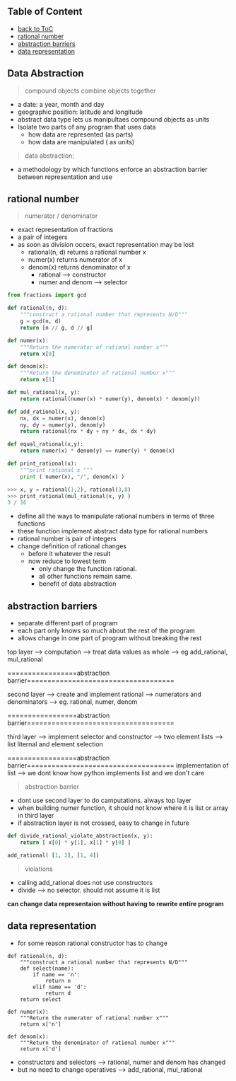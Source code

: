 ## Table of Content
 * [back to ToC](./table_of_content.md)
 * [rational number](rational-number)
 * [abstraction barriers](#abstraction-barriers)
 * [data representation](#data-representation)

## Data Abstraction

> compound objects combine objects together
 * a date: a year, month and day
 * geographic position: latitude and longitude
 * abstract data type lets us manipultaes compound objects as units
 * Isolate two parts of any program that uses data
   * how data are represented (as parts)
   * how data are manipulated ( as units)
> data abstraction: 
 * a methodology by which functions enforce an abstraction barrier between representation and use
 
## rational number
> numerator / denominator
 * exact representation of fractions
 * a pair of integers
 * as soon as division occers, exact representation may be lost
   * rational(n, d) returns a rational number x
   * numer(x) returns numerator of x
   * denom(x) returns denominator of x
     * rational --> constructor
     * numer and denom --> selector

```python
from fractions import gcd

def rational(n, d):
	"""construct a rational number that represents N/D"""
	g = gcd(n, d)
	return [n // g, d // g]

def numer(x):
	"""Return the numerator of rational number x"""
	return x[0]

def denom(x):
	"""Return the denominator of rational number x"""
	return x[1]

def mul_rational(x, y):
	return rational(numer(x) * numer(y), denom(x) * denom(y))

def add_rational(x, y):
	nx, dx = numer(x), denom(x)
	ny, dy = numer(y), denom(y)
	return rational(nx * dy + ny * dx, dx * dy)

def equal_rational(x,y):
	return numer(x) * denom(y) == numer(y) * denom(x)

def print_rational(x):
   	"""print rational x """
	print ( numer(x), "/", denom(x) )

>>> x, y = rational(1,2), rational(3,8)
>>> print_rational(mul_rational(x, y) )
3 / 16

```
 * define all the ways to manipulate rational numbers in terms of three functions
 * these function implement abstract data type for rational numbers
 * rational number is pair of integers
 * change definition of rational changes
   * before it whatever the result
   * now reduce to lowest term 
      * only change the function rational. 
      * all other functions remain same.
      * benefit of data abstraction

## abstraction barriers
 * separate different part of program
 * each part only knows so much about the rest of the program
 * allows change in one part of program without breaking the rest

top layer --> computation --> treat data values as whole --> eg add_rational, mul_rational

=================abstraction barrier====================================

second layer --> create and implement rational --> numerators and denominators --> eg. rational, numer, denom

=================abstraction barrier====================================

third layer --> implement selector and constructor --> two element lists --> list liternal and element selection

=================abstraction barrier====================================
implementation of list --> we dont know how python implements list and we don't care


> abstraction barrier
 * dont use second layer to do camputations. always top layer
 * when building numer function, it should not know where it is list or array in third layer
 * if abstraction layer is not crossed, easy to change in future

```python
def divide_rational_violate_abstraction(x, y):
	return [ x[0] * y[1], x[1] * y[0] ]

add_rational( [1, 2], [1, 4])
```
> violations
 * calling add_rational does not use constructors
 * divide --> no selector. should not assume it is list

**can change data representaion without having to rewrite entire program**

## data representation

 * for some reason rational constructor has to change

```python3
def rational(n, d):
	"""construct a rational number that represents N/D"""
	def select(name):
		if name == 'n':
			return n
		elif name == 'd':
			return d
	return select

def numer(x):
	"""Return the numerator of rational number x"""
	return x['n']

def denom(x):
	"""Return the denominator of rational number x"""
	return x['d']
```

 * constructors and selectors --> rational, numer and denom has changed
 * but no need to change operatives --> add_rational, mul_rational



